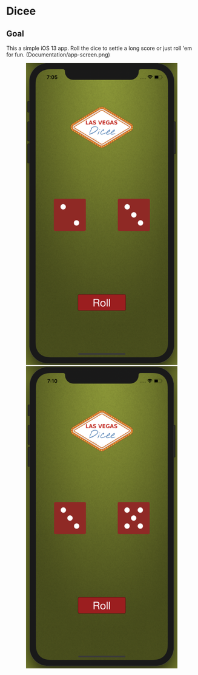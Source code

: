 # Dicee

## Goal

This a simple iOS 13 app. Roll the dice to settle a long score or just roll 'em for fun.
(Documentation/app-screen.png)
<div align="center">
<img src="Documentation/app-screen.png" width="400px"</img>
<img src="Documentation/app-screen-2.png" width="400px"</img>
</div>
